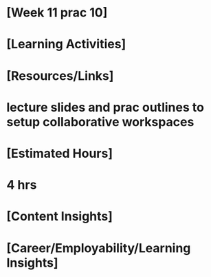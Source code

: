 # [Week 11 prac 10]

# [Learning Activities]



# [Resources/Links]
# lecture slides and prac outlines to setup collaborative workspaces

# [Estimated Hours]
# 4 hrs

# [Content Insights]

# [Career/Employability/Learning Insights]
